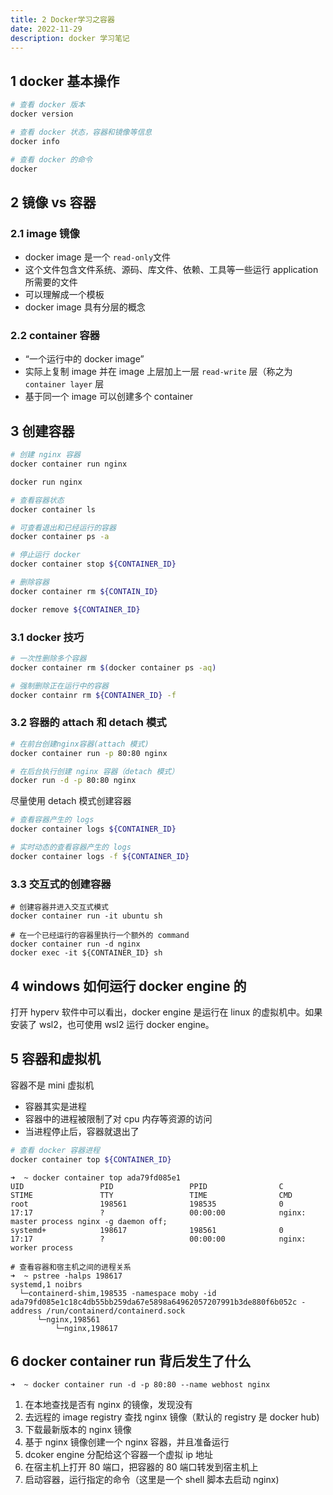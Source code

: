 ```yaml
---
title: 2 Docker学习之容器
date: 2022-11-29
description: docker 学习笔记
---
```


## 1 docker 基本操作

```bash
# 查看 docker 版本
docker version 

# 查看 docker 状态，容器和镜像等信息
docker info

# 查看 docker 的命令
docker 
```

## 2 镜像 vs 容器

### 2.1 image 镜像

- docker image 是一个 `read-only`文件
- 这个文件包含文件系统、源码、库文件、依赖、工具等一些运行 application 所需要的文件
- 可以理解成一个模板
- docker image 具有分层的概念

### 2.2 container 容器

- “一个运行中的 docker image”
- 实际上复制 image 并在 image 上层加上一层 `read-write` 层（称之为 `container layer` 层
- 基于同一个 image 可以创建多个 container

## 3 创建容器

```bash
# 创建 nginx 容器
docker container run nginx

docker run nginx

# 查看容器状态
docker container ls

# 可查看退出和已经运行的容器
docker container ps -a

# 停止运行 docker 
docker container stop ${CONTAINER_ID}

# 删除容器
docker container rm ${CONTAIN_ID}

docker remove ${CONTAINER_ID}
```

###  3.1 docker 技巧

```bash
# 一次性删除多个容器
docker container rm $(docker container ps -aq)

# 强制删除正在运行中的容器
docker containr rm ${CONTAINER_ID} -f
```

### 3.2 容器的 attach 和 detach 模式

```bash
# 在前台创建nginx容器(attach 模式)
docker container run -p 80:80 nginx

# 在后台执行创建 nginx 容器（detach 模式）
docker run -d -p 80:80 nginx
```

尽量使用 detach 模式创建容器

```bash
# 查看容器产生的 logs
docker container logs ${CONTAINER_ID}

# 实时动态的查看容器产生的 logs
docker container logs -f ${CONTAINER_ID}
```

### 3.3 交互式的创建容器

```bask
# 创建容器并进入交互式模式
docker container run -it ubuntu sh

# 在一个已经运行的容器里执行一个额外的 command
docker container run -d nginx
docker exec -it ${CONTAINER_ID} sh
```

## 4 windows 如何运行 docker engine 的

打开 hyperv 软件中可以看出，docker engine 是运行在 linux 的虚拟机中。如果安装了 wsl2，也可使用 wsl2 运行 docker engine。

## 5 容器和虚拟机

容器不是 mini 虚拟机
- 容器其实是进程
- 容器中的进程被限制了对 cpu 内存等资源的访问
- 当进程停止后，容器就退出了

```bash
# 查看 docker 容器进程
docker container top ${CONTAINER_ID}
```
```log
➜  ~ docker container top ada79fd085e1
UID                 PID                 PPID                C                   STIME               TTY                 TIME                CMD
root                198561              198535              0                   17:17               ?                   00:00:00            nginx: master process nginx -g daemon off;
systemd+            198617              198561              0                   17:17               ?                   00:00:00            nginx: worker process
```

```log
# 查看容器和宿主机之间的进程关系
➜  ~ pstree -halps 198617
systemd,1 noibrs
  └─containerd-shim,198535 -namespace moby -id ada79fd085e1c18c4db55bb259da67e5898a64962057207991b3de880f6b052c -address /run/containerd/containerd.sock
      └─nginx,198561
          └─nginx,198617
```

## 6 docker container run 背后发生了什么

```log
➜  ~ docker container run -d -p 80:80 --name webhost nginx
```
1. 在本地查找是否有 nginx 的镜像，发现没有
2. 去远程的 image registry 查找 nginx 镜像（默认的 registry 是 docker hub)
3. 下载最新版本的 nginx 镜像
4. 基于 nginx 镜像创建一个 nginx 容器，并且准备运行
5. dcoker engine 分配给这个容器一个虚拟 ip 地址
6. 在宿主机上打开 80 端口，把容器的 80 端口转发到宿主机上
7. 启动容器，运行指定的命令（这里是一个 shell 脚本去启动 nginx)